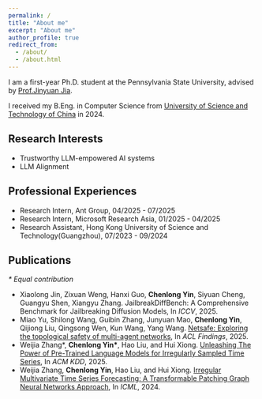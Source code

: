 ```yaml
---
permalink: /
title: "About me"
excerpt: "About me"
author_profile: true
redirect_from: 
  - /about/
  - /about.html
---
```


I am a first-year Ph.D. student at the Pennsylvania State University, advised by [Prof.Jinyuan Jia](https://jinyuan-jia.github.io/).

I received my B.Eng. in Computer Science from [University of Science and Technology of China](https://en.ustc.edu.cn/) in 2024.



## Research Interests

* Trustworthy LLM-empowered AI systems
* LLM Alignment

## Professional Experiences

* Research Intern, Ant Group, 04/2025 - 07/2025
* Research Intern, Microsoft Research Asia, 01/2025 - 04/2025
* Research Assistant, Hong Kong University of Science and Technology(Guangzhou), 07/2023 - 09/2024

## Publications

*\* Equal contribution*

* Xiaolong Jin, Zixuan Weng, Hanxi Guo, **Chenlong Yin**, Siyuan Cheng, Guangyu Shen, Xiangyu Zhang. JailbreakDiffBench: A Comprehensive Benchmark for Jailbreaking Diffusion Models, In *ICCV*, 2025.
* Miao Yu, Shilong Wang, Guibin Zhang, Junyuan Mao, **Chenlong Yin**, Qijiong Liu, Qingsong Wen, Kun Wang, Yang Wang. [Netsafe: Exploring the topological safety of multi-agent networks](https://arxiv.org/abs/2410.15686), In *ACL Findings*, 2025.
* Weijia Zhang\*, **Chenlong Yin\***, Hao Liu, and Hui Xiong. [Unleashing The Power of Pre-Trained Language Models for Irregularly Sampled Time Series](https://arxiv.org/abs/2408.08328), In *ACM KDD*, 2025.
* Weijia Zhang, **Chenlong Yin**, Hao Liu, and Hui Xiong. [Irregular Multivariate Time Series Forecasting: A Transformable Patching Graph Neural Networks Approach](https://openreview.net/pdf?id=UZlMXUGI6e), In *ICML*, 2024.

